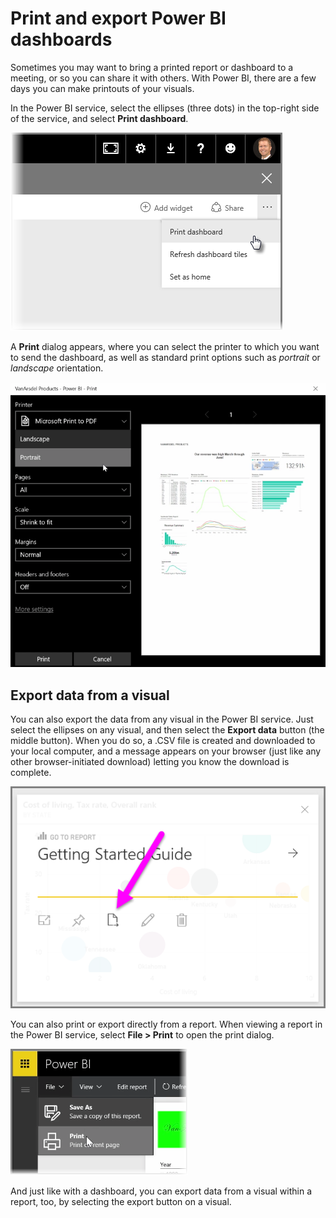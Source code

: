 <properties
   pageTitle="Print and export dashboards and reports"
   description="Get your hands on printed reports and dashboards"
   services="powerbi"
   documentationCenter=""
   authors="davidiseminger"
   manager="mblythe"
   backup=""
   editor=""
   tags=""
   qualityFocus="no"
   qualityDate=""
   featuredVideoId="gauDt5ZV74I"
   featuredVideoThumb=""
   courseDuration="4m"/>

<tags
   ms.service="powerbi"
   ms.devlang="NA"
   ms.topic="get-started-article"
   ms.tgt_pltfrm="NA"
   ms.workload="powerbi"
   ms.date="03/01/2017"
   ms.author="davidi"/>

# Print and export Power BI dashboards

Sometimes you may want to bring a printed report or dashboard to a meeting, or so you can share it with others. With Power BI, there are a few days you can make printouts of your visuals.

In the Power BI service, select the ellipses (three dots) in the top-right side of the service, and select **Print dashboard**.

![](media/powerbi-learning-4-4g-print-and-export-dashboards-reports/4-4g_1.png)

A **Print** dialog appears, where you can select the printer to which you want to send the dashboard, as well as standard print options such as *portrait* or *landscape* orientation.

![](media/powerbi-learning-4-4g-print-and-export-dashboards-reports/4-4g_2.png)

## Export data from a visual

You can also export the data from any visual in the Power BI service. Just select the ellipses on any visual, and then select the **Export data** button (the middle button). When you do so, a .CSV file is created and downloaded to your local computer, and a message appears on your browser (just like any other browser-initiated download) letting you know the download is complete.

![](media/powerbi-learning-4-4g-print-and-export-dashboards-reports/4-4g_3.png)

You can also print or export directly from a report. When viewing a report in the Power BI service, select **File > Print** to open the print dialog.

![](media/powerbi-learning-4-4g-print-and-export-dashboards-reports/4-4g_4.png)

And just like with a dashboard, you can export data from a visual within a report, too, by selecting the export button on a visual.
